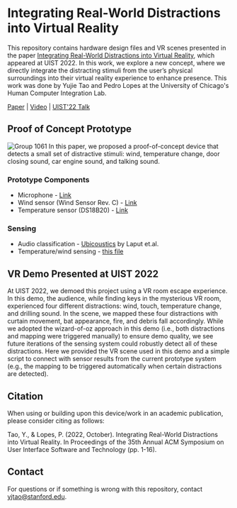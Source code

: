# Integrating Real-World Distractions into Virtual Reality
This repository contains hardware design files and VR scenes presented in the paper [Integrating Real-World Distractions into Virtual Reality](https://lab.plopes.org/published/2022-UIST-IntegratingDistractions.pdf), which appeared at UIST 2022. In this work, we explore a new concept, where we directly integrate the distracting stimuli from the user’s physical surroundings into their virtual reality experience to enhance presence. This work was done by Yujie Tao and Pedro Lopes at the University of Chicago's Human Computer Integration Lab.

[Paper](https://lab.plopes.org/published/2022-UIST-IntegratingDistractions.pdf) | [Video](https://youtu.be/PO8ZlQGYMY8) | [UIST'22 Talk](https://youtu.be/COlRRy4sugs)

## Proof of Concept Prototype
![Group 1061](https://user-images.githubusercontent.com/32469005/205561758-1b62ec20-eec8-4dec-9b68-ce030c90f136.jpg)
In this paper, we proposed a proof-of-concept device that detects a small set of distractive stimuli: wind, temperature change, door closing sound, car engine sound, and talking sound. 

### Prototype Components
* Microphone - [Link](https://www.amazon.com/gp/product/B082M9W4G1/ref=ppx_yo_dt_b_asin_title_o06_s00?ie=UTF8&psc=1)
* Wind sensor (Wind Sensor Rev. C) - [Link](https://moderndevice.com/products/wind-sensor)
* Temperature sensor (DS18B20) - [Link](https://www.amazon.com/SunFounder-DS18B20-Temperature-Arduino-Raspberry/dp/B013GB27HS/ref=sr_1_19?keywords=DS18B20&qid=1670220883&sr=8-19)

### Sensing
* Audio classification -  [Ubicoustics](https://github.com/FIGLAB/ubicoustics) by Laput et.al.
* Temperature/wind sensing - [this file]()

## VR Demo Presented at UIST 2022
At UIST 2022, we demoed this project using a VR room escape experience. In this demo, the audience, while finding keys in the mysterious VR room, experienced four different distractions: wind, touch, temperature change, and drilling sound. In the scene, we mapped these four distractions with curtain movement, bat appearance, fire, and debris fall accordingly. While we adopted the wizard-of-oz approach in this demo (i.e., both distractions and mapping were triggered manually) to ensure demo quality, we see future iterations of the sensing system could robustly detect all of these distractions. Here we provided the VR scene used in this demo and a simple script to connect with sensor results from the current prototype system (e.g., the mapping to be triggered automatically when certain distractions are detected). 

## Citation

When using or building upon this device/work in an academic publication, please consider citing as follows:

Tao, Y., & Lopes, P. (2022, October). Integrating Real-World Distractions into Virtual Reality. In Proceedings of the 35th Annual ACM Symposium on User Interface Software and Technology (pp. 1-16).

## Contact

For questions or if something is wrong with this repository, contact yjtao@stanford.edu.
